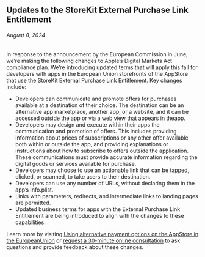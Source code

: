 <!-- ### MySkills
BootStrap & React.js  
<img src="https://img.shields.io/badge/HTML5-E34F26?style=flat-square&logo=HTML5&logoColor=white"/></a>
<img src="https://img.shields.io/badge/CSS3-1572B6?style=flat-square&logo=CSS3&logoColor=white"/></a>
<img src="https://img.shields.io/badge/JavaScript-F7DF1E?style=flat-square&logo=JavaScript&logoColor=white"/></a>
<img src="https://img.shields.io/badge/React.js-1E8CBE?style=flat-square&logo=JavaScript&logoColor=white"/></a>   -->

<!-- Android & IOS  
<img src="https://img.shields.io/badge/Java-007396?style=flat-square&logo=Java&logoColor=white"/></a>
<img src="https://img.shields.io/badge/Swift-F05138?style=flat-square&logo=Swift&logoColor=white"/></a> -->
<!-- 
Languages  
<img src="https://img.shields.io/badge/C-A8B9CC?style=flat-square&logo=C&logoColor=white"/></a>
<img src="https://img.shields.io/badge/C++-00599C?style=flat-square&logo=C%2B%2B&logoColor=white"/></a>
<img src="https://img.shields.io/badge/Python-3776AB?style=flat-square&logo=Python&logoColor=white"/></a>

algorithms  
<img src="https://img.shields.io/badge/Baekjoon-Gold4-gold?style=flat-square&labelColor=004088"/></a> -->
<!-- 
Contact  
[<img src="https://img.shields.io/badge/l06094@gmail.com-EA4335?style=flat-square&logo=Gmail&logoColor=white"/>](l06094@gmail.com)
<a href="dlwjsgml02@naver.com"><img src="https://img.shields.io/badge/dlwjsgml02@naver.com-0ABF53?style=flat-square&logo=Nintendo&logoColor=white"/></a>
<img src="https://img.shields.io/badge/jeon__hui__22-E4405F?style=flat-square&logo=Instagram&logoColor=white"/></a>  

---
![Top Langs](https://github-readme-stats.vercel.app/api/top-langs/?username=6810779s&layout=compact&theme=algolia) 

![Jeonhui's GitHub stats](https://github-readme-stats.vercel.app/api?username=Jeonhui&show_icons=true&theme=algolia)  
 -->

<!-- [![Solved.ac
프로필](http://mazassumnida.wtf/api/v2/generate_badge?boj=whas02)](https://solved.ac/whas02)  

# IOS developer News -->

<!--
 <pre>
    ___  _______   ________  ________   ___  ___  ___  ___  ___     
   |\  \|\  ___ \ |\   __  \|\   ___  \|\  \|\  \|\  \|\  \|\  \    
   \ \  \ \   __/|\ \  \|\  \ \  \\ \  \ \  \\\  \ \  \\\  \ \  \   
 __ \ \  \ \  \_|/_\ \  \\\  \ \  \\ \  \ \   __  \ \  \\\  \ \  \  
|\  \\_\  \ \  \_|\ \ \  \\\  \ \  \\ \  \ \  \ \  \ \  \\\  \ \  \ 
\ \________\ \_______\ \_______\ \__\\ \__\ \__\ \__\ \_______\ \__\
 \|________|\|_______|\|_______|\|__| \|__|\|__|\|__|\|_______|\|__|</pre>
                                                          
                                                                    
-->                                                                    

## Updates to the StoreKit External Purchase Link Entitlement  

###### August 8, 2024  
<div class="article-text"><p>In response to the announcement by the European Commission in June, we’re making the following changes to Apple’s Digital Markets Act compliance plan.  We’re introducing updated terms that will apply this fall for developers with apps in the European Union storefronts of the AppStore that use the StoreKit External Purchase Link Entitlement. Key changes include:</p><ul>
<li>Developers can communicate and promote offers for purchases available at a destination of their choice.  The destination can be an alternative app marketplace, another app, or a website, and it can be accessed outside the app or via a web view that appears in theapp.</li>
<li>Developers may design and execute within their apps the communication and promotion of offers. This includes providing information about prices of subscriptions or any other offer available both within or outside the app, and providing explanations or instructions about how to subscribe to offers outside the application. These communications must provide accurate information regarding the digital goods or services available for purchase.</li>
<li>Developers may choose to use an actionable link that can be tapped, clicked, or scanned, to take users to their destination.</li>
<li>Developers can use any number of URLs, without declaring them in the app’s Info.plist.</li>
<li>Links with parameters, redirects, and intermediate links to landing pages are permitted.</li>
<li>Updated business terms for apps with the External Purchase Link Entitlement are being introduced to align with the changes to these capabilities.</li>
</ul><p>Learn more by visiting <a href="https://developer.apple.com/support/alternative-payment-options-on-the-app-store-in-the-eu/">Using alternative payment options on the AppStore in the EuropeanUnion</a> or <a href="https://developer.apple.com/events/view/upcoming-events?search=apps%20distributed%20in%20the%20European%20Union">request a 30-minute online consultation</a> to ask questions and provide feedback about these changes.</p></div>  
